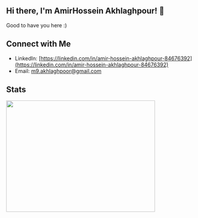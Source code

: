 ## Hi there, I'm AmirHossein Akhlaghpour! 👋

Good to have you here :)

## Connect with Me

- LinkedIn: [https://linkedin.com/in/amir-hossein-akhlaghpour-84676392](https://linkedin.com/in/amir-hossein-akhlaghpour-84676392)
- Email: [m9.akhlaghpoor@gmail.com](mailto:m9.akhlaghpoor@gmail.com)

<!-- 
## Github Stats

![Your GitHub Stats](https://github-readme-stats.vercel.app/api?username=mehrbod2002&show_icons=true&theme=radical)
 -->
## Stats
<div>
<img height=300 width=400 src="https://wakatime.com/share/@e5595a3f-1ffe-4653-bd44-86e167479251/a023d13d-73d4-4077-8930-f4aa065ef9ad.png" />
<!-- <img height=300 width=400 src="https://wakatime.com/share/@e5595a3f-1ffe-4653-bd44-86e167479251/c6befbcb-9ce1-4edd-ac15-8de123b2c763.svg"/>
  </div> -->
